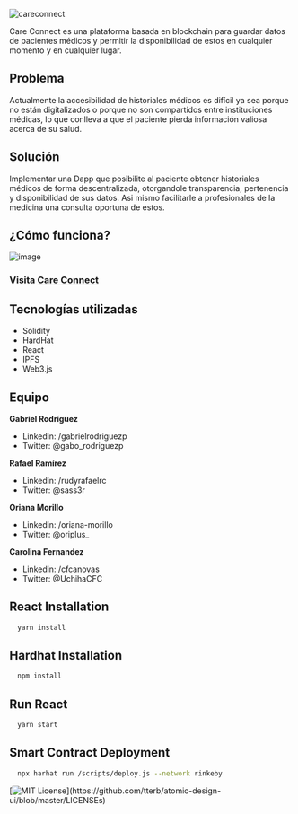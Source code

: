 
![careconnect](https://user-images.githubusercontent.com/42686893/189774225-ae6ace88-cb4b-4c97-88de-eedc1f36568e.png)

Care Connect es una plataforma basada en blockchain para guardar datos de pacientes médicos y permitir la disponibilidad de estos en cualquier momento y en cualquier lugar.

## Problema

Actualmente la accesibilidad de historiales médicos es difícil ya sea porque no están digitalizados o porque no son compartidos entre instituciones médicas, lo que conlleva a que el paciente pierda información valiosa acerca de su salud.

## Solución

Implementar una Dapp que posibilite al paciente obtener historiales médicos de forma descentralizada, otorgandole transparencia, pertenencia y disponibilidad de sus datos. Asi mismo facilitarle a profesionales de la medicina una consulta oportuna de estos.

## ¿Cómo funciona?

![image](https://user-images.githubusercontent.com/42686893/189774492-7bc61e8c-b28f-4f9e-892d-fd4c77dce68a.png)

### Visita [Care Connect](https://care-connect.vercel.app/home)

## Tecnologías utilizadas

  - Solidity
  - HardHat
  - React
  - IPFS
  - Web3.js

## Equipo

**Gabriel Rodríguez**
  - Linkedin: /gabrielrodriguezp
  - Twitter: @gabo_rodriguezp

**Rafael Ramírez**
  - Linkedin: /rudyrafaelrc
  - Twitter: @sass3r

**Oriana Morillo**
  - Linkedin: /oriana-morillo
  - Twitter: @oriplus_

**Carolina Fernandez**
  - Linkedin: /cfcanovas
  - Twitter: @UchihaCFC


## React Installation

```bash
  yarn install
```

## Hardhat Installation

```bash
  npm install
```

## Run React

```bash
  yarn start
```

## Smart Contract Deployment

```bash
  npx harhat run /scripts/deploy.js --network rinkeby
```

[![MIT License](https://img.shields.io/apm/l/atomic-design-ui.svg?)](https://github.com/tterb/atomic-design-ui/blob/master/LICENSEs)

